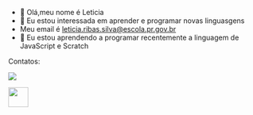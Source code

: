 - 👋 Olá,meu nome é Leticia
- 👀 Eu estou interessada em aprender e programar novas linguasgens
- Meu email é leticia.ribas.silva@escola.pr.gov.br
- 🌱 Eu estou aprendendo a programar recentemente a linguagem de JavaScript e Scratch 

<!---
leticiaelarissa2/leticiaelarissa2 is a ✨ special ✨ repository because its `README.md` (this file) appears on your GitHub profile.
You can click the Preview link to take a look at your changes.
--->

Contatos:

<a href="https://instagram.com/leticia.ribas_" target="_blank"><img src="https://img.shields.io/badge/-Instagram-%23E4405F?style=for-the-badge&logo=instagram&logoColor=white" target="_blank"></a>

<img src="https://cdn.jsdelivr.net/gh/devicon/icons/java/java-original.svg" width="40" height="40"/>
